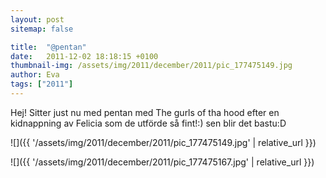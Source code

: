 ```yaml
---
layout: post
sitemap: false

title:  "@pentan"
date:   2011-12-02 18:18:15 +0100
thumbnail-img: /assets/img/2011/december/2011/pic_177475149.jpg
author: Eva
tags: ["2011"]
---
```


Hej! Sitter just nu med pentan med The gurls of tha hood efter en kidnappning av Felicia som de utförde så fint!:) sen blir det bastu:D

![]({{ '/assets/img/2011/december/2011/pic_177475149.jpg'  | relative_url }})

![]({{ '/assets/img/2011/december/2011/pic_177475167.jpg'  | relative_url }})

